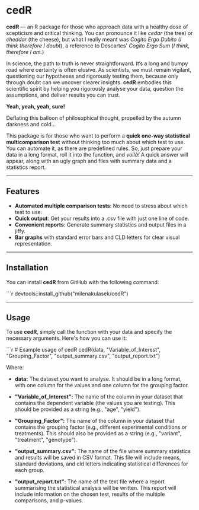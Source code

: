 # cedR

**cedR** — an R package for those who approach data with a healthy dose of scepticism and critical thinking. You can pronounce it like *cedar* (the tree) or *cheddar* (the cheese), but what I really meant was *Cogito Ergo Dubito* (*I think therefore I doubt*), a reference to Descartes' *Cogito Ergo Sum* (*I think, therefore I am.*)

In science, the path to truth is never straightforward. It’s a long and bumpy road where certainty is often elusive. As scientists, we must remain vigilant, questioning our hypotheses and rigorously testing them, because only through doubt can we uncover clearer insights. **cedR** embodies this scientific spirit by helping you rigorously analyse your data, question the assumptions, and deliver results you can trust.

**Yeah, yeah, yeah, sure!**

Deflating this balloon of philosophical thought, propelled by the autumn darkness and cold…

This package is for those who want to perform a **quick one-way statistical multicomparison test** without thinking too much about which test to use. You can automate it, as there are predefined rules. So, just prepare your data in a long format, roll it into the function, and *voilà!* A quick answer will appear, along with an ugly graph and files with summary data and a statistics report.

------------------------------------------------------------------------

## Features

-   **Automated multiple comparison tests**: No need to stress about which test to use.
-   **Quick output**: Get your results into a .csv file with just one line of code.
-   **Convenient reports**: Generate summary statistics and output files in a jiffy.
-   **Bar graphs** with standard error bars and CLD letters for clear visual representation.

------------------------------------------------------------------------

## Installation

You can install **cedR** from GitHub with the following command:

\`\`\`r devtools::install_github("milenakulasek/cedR")

------------------------------------------------------------------------

## Usage

To use **cedR**, simply call the function with your data and specify the necessary arguments. Here's how you can use it:

\`\`\`r \# Example usage of cedR cedR(data, "Variable_of_Interest", "Grouping_Factor", "output_summary.csv", "output_report.txt")

Where:

-   **data:** The dataset you want to analyse. It should be in a long format, with one column for the values and one column for the grouping factor.

-   **"Variable_of_Interest":** The name of the column in your dataset that contains the dependent variable (the values you are testing). This should be provided as a string (e.g., "age", "yield").

-   **"Grouping_Factor":** The name of the column in your dataset that contains the grouping factor (e.g., different experimental conditions or treatments). This should also be provided as a string (e.g., "variant", "treatment", "genotype").

-   **"output_summary.csv":** The name of the file where summary statistics and results will be saved in CSV format. This file will include means, standard deviations, and cld letters indicating statistical differences for each group.

-   **"output_report.txt":** The name of the text file where a report summarising the statistical analysis will be written. This report will include information on the chosen test, results of the multiple comparisons, and p-values.
